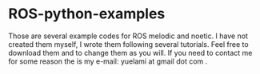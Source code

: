 # ROS-python-examples

Those are several example codes for ROS melodic and noetic. I have not created them myself, I wrote them following several tutorials. Feel free to download them and to change them as you will. If you need to contact me for some reason the is my e-mail: yuelami at gmail dot com .
